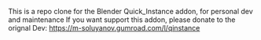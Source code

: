 This is a repo clone for the Blender Quick_Instance addon, for personal dev and maintenance
If you want support this addon, please donate to the orignal Dev: https://m-soluyanov.gumroad.com/l/qinstance
